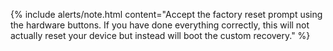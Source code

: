{% include alerts/note.html content="Accept the factory reset prompt using the hardware buttons. If you have done everything correctly, this will not actually reset your device but instead will boot the custom recovery." %}
